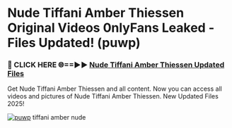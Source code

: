 # Nude Tiffani Amber Thiessen Original Videos 0nlyFans Leaked - Files Updated! (puwp)

<h3>🔴 CLICK HERE 🌐==►► <a href="https://tinyurl.com/4mcuefdz" rel="nofollow">Nude Tiffani Amber Thiessen Updated Files</a></h3>

Get Nude Tiffani Amber Thiessen and all content. Now you can access all videos and pictures of Nude Tiffani Amber Thiessen. New Updated Files 2025!

[![puwp](https://i.imgur.com/StAQSOY.gif)](https://tinyurl.com/4mcuefdz)
tiffani amber nude